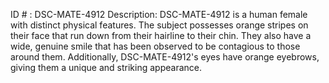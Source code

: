 ID # : DSC-MATE-4912
Description: DSC-MATE-4912 is a human female with distinct physical features. The subject possesses orange stripes on their face that run down from their hairline to their chin. They also have a wide, genuine smile that has been observed to be contagious to those around them. Additionally, DSC-MATE-4912's eyes have orange eyebrows, giving them a unique and striking appearance.